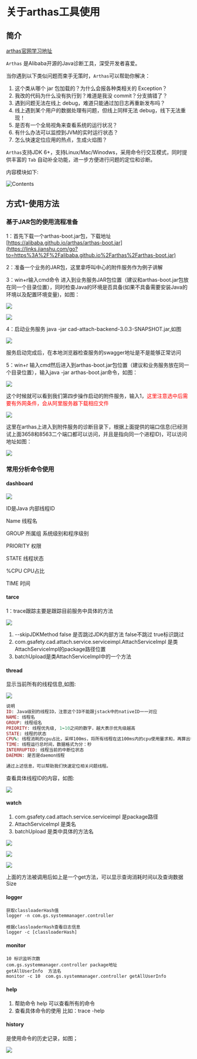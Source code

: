 # 关于arthas工具使用

## 简介

 [arthas官网学习地址](https://alibaba.github.io/arthas/)

`Arthas` 是Alibaba开源的Java诊断工具，深受开发者喜爱。

当你遇到以下类似问题而束手无策时，`Arthas`可以帮助你解决：

1. 这个类从哪个 jar 包加载的？为什么会报各种类相关的 Exception？
2. 我改的代码为什么没有执行到？难道是我没 commit？分支搞错了？
3. 遇到问题无法在线上 debug，难道只能通过加日志再重新发布吗？
4. 线上遇到某个用户的数据处理有问题，但线上同样无法 debug，线下无法重现！
5. 是否有一个全局视角来查看系统的运行状况？
6. 有什么办法可以监控到JVM的实时运行状态？
7. 怎么快速定位应用的热点，生成火焰图？

`Arthas`支持JDK 6+，支持Linux/Mac/Winodws，采用命令行交互模式，同时提供丰富的 `Tab` 自动补全功能，进一步方便进行问题的定位和诊断。



内容模块如下:

![Contents](..\arthas\images\1.png)



## 方式1-使用方法

### 基于JAR包的使用流程准备

1：首先下载一个arthas-boot.jar包，下载地址 [https://alibaba.github.io/arthas/arthas-boot.jar](https://links.jianshu.com/go?to=https%3A%2F%2Falibaba.github.io%2Farthas%2Farthas-boot.jar)

2：准备一个业务的JAR包，这里拿呼叫中心的附件服务作为例子讲解

3：win+r输入cmd命令 进入到业务服务JAR包位置（建议和arthas-boot.jar包放在同一个目录位置），同时检查Java的环境是否具备(如果不具备需要安装Java的环境以及配置环境变量)，如图：

![](..\arthas\images\1-3.png)

![](..\arthas\images\1-2.png)



4：启动业务服务  java -jar cad-attach-backend-3.0.3-SNAPSHOT.jar,如图

![](..\arthas\images\1-4.png)

服务启动完成后，在本地浏览器检查服务的swagger地址是不是能够正常访问



5：win+r 输入cmd然后进入到arthas-boot.jar包位置（建议和业务服务放在同一个目录位置），输入java -jar arthas-boot.jar命令，如图：

![](..\arthas\images\1-5.png)

这个时候就可以看到我们第四步操作启动的附件服务，输入1，<font color=red>这里注意选中后需要有外网条件，会从阿里服务器下载相应文件</font>

![](..\arthas\images\1-6.png)

这里在arthas上进入到附件服务的诊断目录下，根据上面提供的端口信息(已经测试上面3658和8563二个端口都可以访问，并且是指向同一个进程ID)，可以访问地址如图：

![](..\arthas\images\1-7.png)



### 常用分析命令使用

#### dashboard

![](..\arthas\images\1-15.bmp)

ID是Java 内部线程ID

Name 线程名

GROUP 所属组 系统级别和程序级别

PRIORITY  权限

STATE 线程状态

%CPU  CPU占比

TIME 时间

#### tarce

1：trace跟踪主要是跟踪目前服务中具体的方法

![](..\arthas\images\1-8.png)

1. --skipJDKMethod false  是否跳过JDK内部方法 false不跳过  true标识跳过
2. com.gsafety.cad.attach.service.serviceimpl.AttachServiceImpl 是类AttachServiceImpl的package路径位置
3. batchUpload是类AttachServiceImpl中的一个方法

#### thread

显示当前所有的线程信息,如图:

![](..\arthas\images\1-10.png)

```ruby
说明
ID: Java级别的线程ID，注意这个ID不能跟jstack中的nativeID一一对应
NAME: 线程名
GROUP: 线程组名
PRIORITY: 线程优先级, 1~10之间的数字，越大表示优先级越高
STATE: 线程的状态
CPU%: 线程消耗的cpu占比，采样100ms，将所有线程在这100ms内的cpu使用量求和，再算出每个线程的cpu使用占比。
TIME: 线程运行总时间，数据格式为分：秒
INTERRUPTED: 线程当前的中断位状态
DAEMON: 是否是daemon线程

通过上述信息，可以帮助我们快速定位相关问题线程。
```

查看具体线程ID的内容，如图:

![](..\arthas\images\1-11.png)

#### watch

1. com.gsafety.cad.attach.service.serviceimpl 是package路径
2. AttachServiceImpl 是类名
3. batchUpload 是类中具体的方法名

![](..\arthas\images\1-12.png)

![](..\arthas\images\1-13.bmp)

![](..\arthas\images\1-14.bmp)

上面的方法被调用后如上是一个get方法，可以显示查询消耗时间以及查询数据Size

#### logger

~~~
获取classloaderHash值
logger -n com.gs.systemmanager.controller

根据classloaderHash查看日志信息
logger -c [classloaderHash]
~~~

#### monitor

~~~
10 标识监听次数
com.gs.systemmanager.controller package地址
getAllUserInfo  方法名
monitor -c 10  com.gs.systemmanager.controller getAllUserInfo
~~~



#### help

1. 帮助命令  help 可以查看所有的命令
2. 查看具体命令的使用   比如：trace -help 

#### history

是使用命令的历史记录，如图；

![](..\arthas\images\1-9.png)



